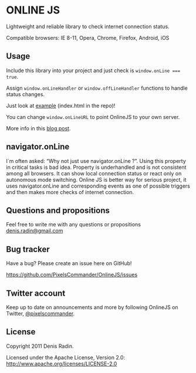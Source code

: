 ONLINE JS
========

Lightweight and reliable library to check internet connection status.

Compatible browsers: IE 8-11, Opera, Chrome, Firefox, Android, iOS


Usage
-----

Include this library into your project and just check is <code>window.onLine === true</code>.

Assign <code>window.onLineHandler</code> or <code>window.offLineHandler</code> functions to handle status changes.

Just look at <a href="http://pixelscommander.com/polygon/onlinejs/">example</a> (index.html in the repo)!

You can change <code>window.onLineURL</code> to point OnlineJS to your own server.

More info in this <a href="http://pixelscommander.com/en/javascript/onlinejs-javascript-internet-connection/">blog post</a>.


navigator.onLine
----------------

I`m often asked: “Why not just use navigator.onLine ?”. 
Using this property in critical tasks is bad idea. Property is underhandled and is not consistent among all browsers. It can show local connection status or react only on autonomous mode switching. Online JS is better way for serious project, it uses navigator.onLine and corresponding events as one of possible triggers and then makes more checks of internet connection.


Questions and propositions
--------------------------

Feel free to write me with any questions or propositions <a href="mailto:denis.radin@gmail.com">denis.radin@gmail.com</a>


Bug tracker
-----------

Have a bug? Please create an issue here on GitHub!

https://github.com/PixelsCommander/OnlineJS/issues


Twitter account
---------------

Keep up to date on announcements and more by following OnlineJS on Twitter, <a href="http://twitter.com/pixelscommander">@pixelscommander</a>.


License
---------------------

Copyright 2011 Denis Radin.

Licensed under the Apache License, Version 2.0: http://www.apache.org/licenses/LICENSE-2.0
